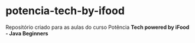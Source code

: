 # potencia-tech-by-ifood
Repositório criado para as aulas do curso Potência **Tech powered by iFood - Java Beginners**
